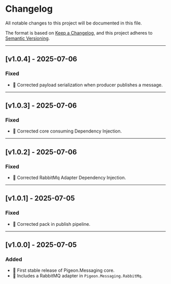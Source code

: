 # Changelog

All notable changes to this project will be documented in this file.

The format is based on [Keep a Changelog](https://keepachangelog.com/en/1.0.0/),
and this project adheres to [Semantic Versioning](https://semver.org/spec/v2.0.0.html).

---

## [v1.0.4] - 2025-07-06

### Fixed

- 🐛 Corrected payload serialization when producer publishes a message.

------

## [v1.0.3] - 2025-07-06

### Fixed

- 🐛 Corrected core consuming Dependency Injection.

------

## [v1.0.2] - 2025-07-06

### Fixed

- 🐛 Corrected RabbitMq Adapter Dependency Injection.

------

## [v1.0.1] - 2025-07-05

### Fixed

- 🐛 Corrected pack in publish pipeline.

------

## [v1.0.0] - 2025-07-05

### Added
- 🎉 First stable release of Pigeon.Messaging core.
- 🎉 Includes a RabbitMQ adapter in `Pigeon.Messaging.RabbitMq`.

